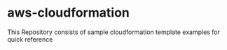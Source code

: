 # aws-cloudformation
This Repository consists of sample cloudformation template examples for quick reference
